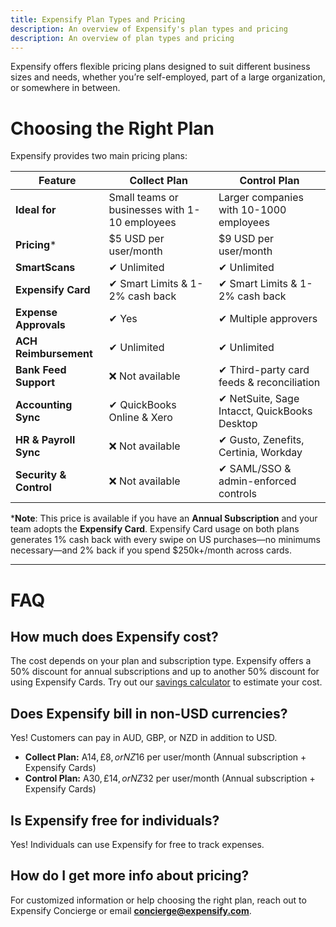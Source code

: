 ```yaml
---
title: Expensify Plan Types and Pricing
description: An overview of Expensify's plan types and pricing
description: An overview of plan types and pricing
---
```


Expensify offers flexible pricing plans designed to suit different business sizes and needs, whether you’re self-employed, part of a large organization, or somewhere in between.

# Choosing the Right Plan

Expensify provides two main pricing plans:

| Feature               | **Collect Plan**                                       | **Control Plan**                                  |
|----------------------|--------------------------------------------------|--------------------------------------------------|
| **Ideal for**         | Small teams or businesses with 1-10 employees  | Larger companies with 10-1000 employees        |
| **Pricing*** | $5 USD per user/month   | $9 USD per user/month     |
| **SmartScans**        | ✔ Unlimited                                      | ✔ Unlimited                                      |
| **Expensify Card**    | ✔ Smart Limits & 1-2% cash back                 | ✔ Smart Limits & 1-2% cash back                 |
| **Expense Approvals** | ✔ Yes                                            | ✔ Multiple approvers                            |
| **ACH Reimbursement** | ✔ Unlimited                                      | ✔ Unlimited                                      |
| **Bank Feed Support** | ❌ Not available                                 | ✔ Third-party card feeds & reconciliation      |
| **Accounting Sync**   | ✔ QuickBooks Online & Xero                      | ✔ NetSuite, Sage Intacct, QuickBooks Desktop  |
| **HR & Payroll Sync** | ❌ Not available                                 | ✔ Gusto, Zenefits, Certinia, Workday          |
| **Security & Control**| ❌ Not available                                 | ✔ SAML/SSO & admin-enforced controls           |

***Note**: This price is available if you have an **Annual Subscription** and your team adopts the **Expensify Card**. Expensify Card usage on both plans generates 1% cash back with every swipe on US purchases—no minimums necessary—and 2% back if you spend $250k+/month across cards.

---

# FAQ

## How much does Expensify cost?
The cost depends on your plan and subscription type. Expensify offers a 50% discount for annual subscriptions and up to another 50% discount for using Expensify Cards. Try out our [savings calculator](https://use.expensify.com/savings-calculator) to estimate your cost.

## Does Expensify bill in non-USD currencies?
Yes! Customers can pay in AUD, GBP, or NZD in addition to USD.

- **Collect Plan:** A$14, £8, or NZ$16 per user/month (Annual subscription + Expensify Cards)
- **Control Plan:** A$30, £14, or NZ$32 per user/month (Annual subscription + Expensify Cards)

## Is Expensify free for individuals?
Yes! Individuals can use Expensify for free to track expenses.

## How do I get more info about pricing?
For customized information or help choosing the right plan, reach out to Expensify Concierge or email **concierge@expensify.com**.

